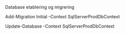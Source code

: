 ﻿Database etablering og migrering

Add-Migration Initial -Context SqlServerProdDbContext

Update-Database -Context SqlServerProdDbContext